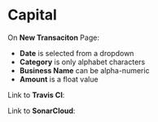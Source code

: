# Capital

On **New Transaciton** Page: <br>
   * **Date** is selected from a dropdown<br>
   * **Category** is only alphabet characters<br>
   * **Business Name** can be alpha-numeric<br>
   * **Amount** is a float value<br>



Link to **Travis CI**:



Link to **SonarCloud**:









